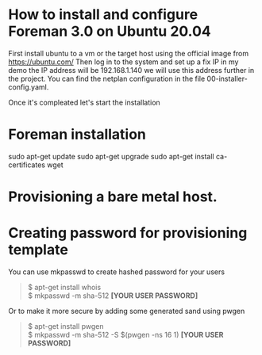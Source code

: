 # How to install and configure Foreman 3.0 on Ubuntu 20.04

First install ubuntu to a vm or the target host using the official image from https://ubuntu.com/
Then log in to the system and set up a fix IP in my demo the IP address will be 192.168.1.140 we will use this address further in the project. 
You can find the netplan configuration in the file 00-installer-config.yaml.

Once it's compleated let's start the installation 
# Foreman installation
sudo apt-get update
sudo apt-get upgrade
sudo apt-get install ca-certificates wget


# Provisioning a bare metal host.
# Creating password for provisioning template
You can use mkpasswd to create hashed password for your users
>$ apt-get install whois \
>$ mkpasswd -m sha-512 __[YOUR USER PASSWORD]__ 

Or to make it more secure by adding some generated sand using pwgen
>$ apt-get install pwgen \
>$ mkpasswd -m sha-512 -S $(pwgen -ns 16 1) __[YOUR USER PASSWORD]__
